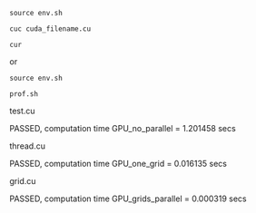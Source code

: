 
`source env.sh`


`cuc cuda_filename.cu`


`cur`


or

`source env.sh`

`prof.sh`


test.cu

PASSED, computation time GPU_no_parallel = 1.201458 secs


thread.cu


PASSED, computation time GPU_one_grid = 0.016135 secs


grid.cu


PASSED, computation time GPU_grids_parallel = 0.000319 secs